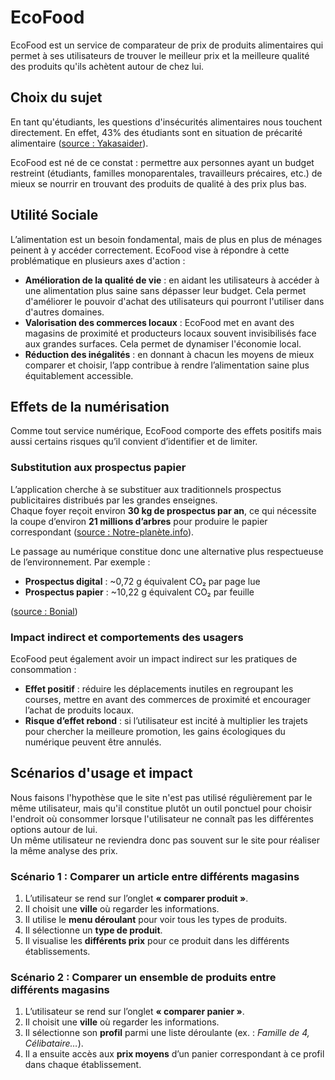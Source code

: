 # EcoFood

EcoFood est un service de comparateur de prix de produits alimentaires qui permet à ses utilisateurs de trouver le meilleur prix et la meilleure qualité des produits qu'ils achètent autour de chez lui.

## Choix du sujet
En tant qu'étudiants, les questions d'insécurités alimentaires nous touchent directement. En effet, 43% des étudiants sont en situation de précarité alimentaire ([source : Yakasaider](https://www.yakasaider.fr/article/wp-content/uploads/2023/12/CMV329.pdf)).

EcoFood est né de ce constat : permettre aux personnes ayant un budget restreint (étudiants, familles monoparentales, travailleurs précaires, etc.) de mieux se nourrir en trouvant des produits de qualité à des prix plus bas.
## Utilité Sociale
L’alimentation est un besoin fondamental, mais de plus en plus de ménages peinent à y accéder correctement. EcoFood vise à répondre à cette problématique en plusieurs axes d'action :

- **Amélioration de la qualité de vie** : en aidant les utilisateurs à accéder à une alimentation plus saine sans dépasser leur budget. Cela permet d'améliorer le pouvoir d'achat des utilisateurs qui pourront l'utiliser dans d'autres domaines.
- **Valorisation des commerces locaux** : EcoFood met en avant des magasins de proximité et producteurs locaux souvent invisibilisés face aux grandes surfaces. Cela permet de dynamiser l'économie local.
- **Réduction des inégalités** : en donnant à chacun les moyens de mieux comparer et choisir, l’app contribue à rendre l’alimentation saine plus équitablement accessible.


## Effets de la numérisation
Comme tout service numérique, EcoFood comporte des effets positifs mais aussi certains risques qu’il convient d’identifier et de limiter.  

### Substitution aux prospectus papier  
L’application cherche à se substituer aux traditionnels prospectus publicitaires distribués par les grandes enseignes.  
Chaque foyer reçoit environ **30 kg de prospectus par an**, ce qui nécessite la coupe d’environ **21 millions d’arbres** pour produire le papier correspondant ([source : Notre-planète.info](https://www.notre-planete.info/actualites/2573-prospectus-papier-publicite?utm_source=chatgpt.com)).  

Le passage au numérique constitue donc une alternative plus respectueuse de l’environnement. Par exemple :  
- **Prospectus digital** : ~0,72 g équivalent CO₂ par page lue  
- **Prospectus papier** : ~10,22 g équivalent CO₂ par feuille  

([source : Bonial](https://www.bonial.fr/info/empreinte-carbone-prospectus/?utm_source=chatgpt.com))  

### Impact indirect et comportements des usagers  
EcoFood peut également avoir un impact indirect sur les pratiques de consommation :  
- **Effet positif** : réduire les déplacements inutiles en regroupant les courses, mettre en avant des commerces de proximité et encourager l’achat de produits locaux.  
- **Risque d’effet rebond** : si l’utilisateur est incité à multiplier les trajets pour chercher la meilleure promotion, les gains écologiques du numérique peuvent être annulés.  

## Scénarios d'usage et impact
Nous faisons l'hypothèse que le site n'est pas utilisé régulièrement par le même utilisateur, mais qu'il constitue plutôt un outil ponctuel pour choisir l'endroit où consommer lorsque l'utilisateur ne connaît pas les différentes options autour de lui.  
Un même utilisateur ne reviendra donc pas souvent sur le site pour réaliser la même analyse des prix.

### Scénario 1 : Comparer un article entre différents magasins
1. L’utilisateur se rend sur l’onglet **« comparer produit »**.  
2. Il choisit une **ville** où regarder les informations.  
3. Il utilise le **menu déroulant** pour voir tous les types de produits.  
4. Il sélectionne un **type de produit**.  
5. Il visualise les **différents prix** pour ce produit dans les différents établissements.

### Scénario 2 : Comparer un ensemble de produits entre différents magasins
1. L’utilisateur se rend sur l’onglet **« comparer panier »**.  
2. Il choisit une **ville** où regarder les informations.  
3. Il sélectionne son **profil** parmi une liste déroulante (ex. : *Famille de 4, Célibataire…*).  
4. Il a ensuite accès aux **prix moyens** d’un panier correspondant à ce profil dans chaque établissement.


